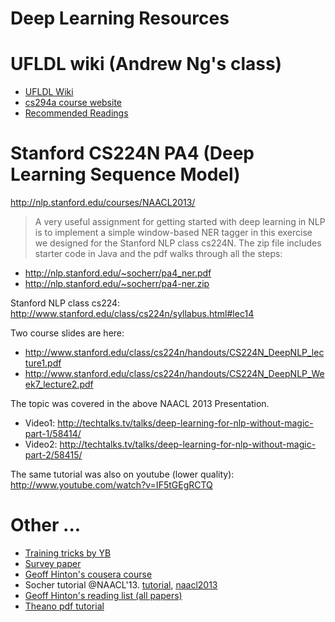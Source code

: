 Deep Learning Resources
=================
# UFLDL wiki (Andrew Ng's class)
* [UFLDL Wiki](http://deeplearning.stanford.edu/wiki/index.php/UFLDL_Tutorial)
* [cs294a course website](http://www.stanford.edu/class/cs294a/info.html)
* [Recommended Readings](http://deeplearning.stanford.edu/wiki/index.php/UFLDL_Recommended_Readings)


# Stanford CS224N PA4 (Deep Learning Sequence Model)

http://nlp.stanford.edu/courses/NAACL2013/

> A very useful assignment for getting started with deep learning in NLP is to implement a simple window-based NER tagger in this exercise we designed for the Stanford NLP class cs224N. The zip file includes starter code in Java and the pdf walks through all the steps:
* http://nlp.stanford.edu/~socherr/pa4_ner.pdf
* http://nlp.stanford.edu/~socherr/pa4-ner.zip

Stanford NLP class cs224: http://www.stanford.edu/class/cs224n/syllabus.html#lec14

Two course slides are here:
* http://www.stanford.edu/class/cs224n/handouts/CS224N_DeepNLP_lecture1.pdf
* http://www.stanford.edu/class/cs224n/handouts/CS224N_DeepNLP_Week7_lecture2.pdf

The topic was covered in the above NAACL 2013 Presentation. 
* Video1: http://techtalks.tv/talks/deep-learning-for-nlp-without-magic-part-1/58414/
* Video2: http://techtalks.tv/talks/deep-learning-for-nlp-without-magic-part-2/58415/

The same tutorial was also on youtube (lower quality): http://www.youtube.com/watch?v=IF5tGEgRCTQ


# Other ...

* [Training tricks by YB](http://www.iro.umontreal.ca/~bengioy/papers/YB-tricks.pdf)
* [Survey paper](http://www.iro.umontreal.ca/~bengioy/papers/ftml.pdf)
* [Geoff Hinton's cousera course](https://class.coursera.org/neuralnets-2012-001/lecture)
* Socher tutorial @NAACL'13. [tutorial](http://www.socher.org/index.php/DeepLearningTutorial/DeepLearningTutorial), [naacl2013](http://nlp.stanford.edu/courses/NAACL2013/)
* [Geoff Hinton's reading list (all papers)](http://www.cs.toronto.edu/~hinton/deeprefs.html)
* [Theano pdf tutorial](http://deeplearning.net/tutorial/deeplearning.pdf)
